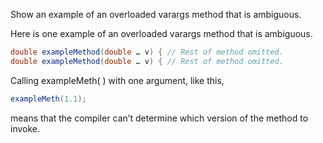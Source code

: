 Show an example of an overloaded varargs method that is ambiguous.

Here is one example of an overloaded varargs method that is ambiguous.
```java
double exampleMethod(double … v) { // Rest of method omitted.
double exampleMethod(double … v) { // Rest of method omitted.
```
Calling exampleMeth( ) with one argument, like this, 
```java
exampleMeth(1.1);
```
means that the compiler can’t determine which version of the method to invoke.
